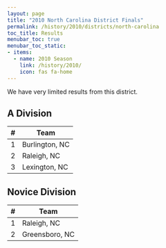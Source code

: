 ```yaml
---
layout: page
title: "2010 North Carolina District Finals"
permalink: /history/2010/districts/north-carolina
toc_title: Results
menubar_toc: true
menubar_toc_static:
- items:
  - name: 2010 Season
    link: /history/2010/
    icon: fas fa-home
---
```


We have very limited results from this district.

## A Division

|    # | Team           |
| ---: | -------------- |
|    1 | Burlington, NC |
|    2 | Raleigh, NC    |
|    3 | Lexington, NC  |

## Novice Division

|    # | Team           |
| ---: | -------------- |
|    1 | Raleigh, NC    |
|    2 | Greensboro, NC |
